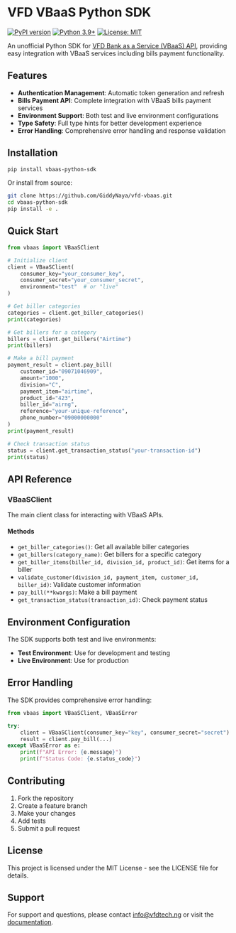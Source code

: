 # VFD VBaaS Python SDK

[![PyPI version](https://badge.fury.io/py/vbaas-python-sdk.svg)](https://badge.fury.io/py/vbaas-python-sdk)
[![Python 3.9+](https://img.shields.io/badge/python-3.9+-blue.svg)](https://www.python.org/downloads/)
[![License: MIT](https://img.shields.io/badge/License-MIT-yellow.svg)](https://opensource.org/licenses/MIT)

An unofficial Python SDK for [VFD Bank as a Service (VBaaS) API](https://vbaas-docs.vfdtech.ng), providing easy integration with VBaaS services including bills payment functionality.

## Features

- **Authentication Management**: Automatic token generation and refresh
- **Bills Payment API**: Complete integration with VBaaS bills payment services
- **Environment Support**: Both test and live environment configurations
- **Type Safety**: Full type hints for better development experience
- **Error Handling**: Comprehensive error handling and response validation

## Installation

```bash
pip install vbaas-python-sdk
```

Or install from source:

```bash
git clone https://github.com/GiddyNaya/vfd-vbaas.git
cd vbaas-python-sdk
pip install -e .
```

## Quick Start

```python
from vbaas import VBaaSClient

# Initialize client
client = VBaaSClient(
    consumer_key="your_consumer_key",
    consumer_secret="your_consumer_secret",
    environment="test"  # or "live"
)

# Get biller categories
categories = client.get_biller_categories()
print(categories)

# Get billers for a category
billers = client.get_billers("Airtime")
print(billers)

# Make a bill payment
payment_result = client.pay_bill(
    customer_id="09071046909",
    amount="1000",
    division="C",
    payment_item="airtime",
    product_id="423",
    biller_id="airng",
    reference="your-unique-reference",
    phone_number="09000000000"
)
print(payment_result)

# Check transaction status
status = client.get_transaction_status("your-transaction-id")
print(status)
```

## API Reference

### VBaaSClient

The main client class for interacting with VBaaS APIs.

#### Methods

- `get_biller_categories()`: Get all available biller categories
- `get_billers(category_name)`: Get billers for a specific category
- `get_biller_items(biller_id, division_id, product_id)`: Get items for a biller
- `validate_customer(division_id, payment_item, customer_id, biller_id)`: Validate customer information
- `pay_bill(**kwargs)`: Make a bill payment
- `get_transaction_status(transaction_id)`: Check payment status

## Environment Configuration

The SDK supports both test and live environments:

- **Test Environment**: Use for development and testing
- **Live Environment**: Use for production

## Error Handling

The SDK provides comprehensive error handling:

```python
from vbaas import VBaaSClient, VBaaSError

try:
    client = VBaaSClient(consumer_key="key", consumer_secret="secret")
    result = client.pay_bill(...)
except VBaaSError as e:
    print(f"API Error: {e.message}")
    print(f"Status Code: {e.status_code}")
```

## Contributing

1. Fork the repository
2. Create a feature branch
3. Make your changes
4. Add tests
5. Submit a pull request

## License

This project is licensed under the MIT License - see the LICENSE file for details.

## Support

For support and questions, please contact [info@vfdtech.ng](mailto:info@vfdtech.ng) or visit the [documentation](https://vbaas-docs.vfdtech.ng).

